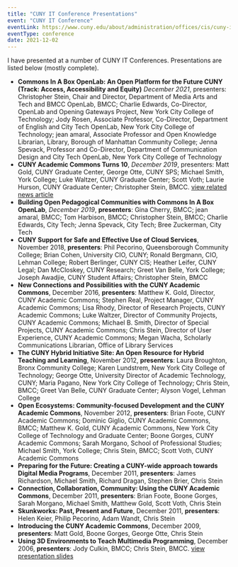 ```yaml
---
title: "CUNY IT Conference Presentations"            
event: "CUNY IT Conference"
eventLink: https://www.cuny.edu/about/administration/offices/cis/cuny-it-conference/
eventType: conference
date: 2021-12-02
---
```


I have presented at a number of CUNY IT Conferences. Presentations are listed below (mostly complete).

* **Commons In A Box OpenLab: An Open Platform for the Future CUNY (Track: Access, Accessibility and Equity)** *December 2021*, presenters: Christopher Stein, Chair and Director, Department of Media Arts and Tech and BMCC OpenLab, BMCC; Charlie Edwards, Co-Director, OpenLab and Opening Gateways Project, New York City College of Technology; Jody Rosen, Associate Professor, Co-Director, Department of English and City Tech OpenLab, New York City College of Technology; jean amaral, Associate Professor and Open Knowledge Librarian, Library, Borough of Manhattan Community College; Jenna Spevack, Professor and Co-Director, Department of Communication Design and City Tech OpenLab, New York City College of Technology
* **CUNY Academic Commons Turns 10**, *December 2019*, presenters: Matt Gold, CUNY Graduate Center, George Otte, CUNY SPS; Michael Smith, York College; Luke Waltzer, CUNY Graduate Center; Scott Voth; Laurie Hurson, CUNY Graduate Center; Christopher Stein, BMCC. [view related news article](https://gc.cuny.edu/Page-Elements/News/2019/December/CUNY-Academic-Commons-Turns-10-How-a-Social-Network-Connects-CUNY)	
* **Building Open Pedagogical Communities with Commons In A Box OpenLab**, *December 2019*, **presenters**: Gina Cherry, BMCC; jean amaral, BMCC; Tom Harbison, BMCC; Christopher Stein, BMCC; Charlie Edwards, City Tech; Jenna Spevack, City Tech; Bree Zuckerman, City Tech
* **CUNY Support for Safe and Effective Use of Cloud Services**, November 2018, **presenters**: Phil Pecorino, Queensborough Community College; Brian Cohen, University CIO, CUNY; Ronald Bergmann, CIO, Lehman College; Robert Berlinger, CUNY CIS; Heather Leifer, CUNY Legal; Dan McCloskey, CUNY Research; Greet Van Belle, York College; Joseph Awadjie, CUNY Student Affairs; Christopher Stein, BMCC
* **New Connections and Possibilities with the CUNY Academic Commons**, December 2016, **presenters**: Matthew K. Gold, Director, CUNY Academic Commons; Stephen Real, Project Manager, CUNY Academic Commons; Lisa Rhody, Director of Research Projects, CUNY Academic Commons; Luke Waltzer, Director of Community Projects, CUNY Academic Commons; Michael B. Smith, Director of Special Projects, CUNY Academic Commons; Chris Stein, Director of User Experience, CUNY Academic Commons; Megan Wacha, Scholarly Communications Librarian, Office of Library Services
* **The CUNY Hybrid Initiative Site: An Open Resource for Hybrid Teaching and Learning**, November 2012, **presenters**: Laura Broughton, Bronx Community College; Karen Lundstrem, New York City College of Technology; George Otte, University Director of Academic Technology, CUNY; Maria Pagano, New York City College of Technology; Chris Stein, BMCC; Greet Van Belle, CUNY Graduate Center; Alyson Vogel, Lehman College
* **Open Ecosystems: Community-focused Development and the CUNY Academic Commons**, November 2012, **presenters**: Brian Foote, CUNY Academic Commons; Dominic Giglio, CUNY Academic Commons, BMCC; Matthew K. Gold, CUNY Academic Commons, New York City College of Technology and Graduate Center; Boone Gorges, CUNY Academic Commons; Sarah Morgano, School of Professional Studies; Michael Smith, York College; Chris Stein, BMCC; Scott Voth, CUNY Academic Commons
* **Preparing for the Future: Creating a CUNY-wide approach towards Digital Media Programs**, December 2011, **presenters**: James Richardson, Michael Smith, Richard Dragan, Stephen Brier, Chris Stein
* **Connection, Collaboration, Community: Using the CUNY Academic Commons**, December 2011, **presenters**: Brian Foote, Boone Gorges, Sarah Morgano, Michael Smith, Matthew Gold, Scott Voth, Chris Stein
* **Skunkworks: Past, Present and Future**, December 2011, **presenters**: Helen Keier, Philip Pecorino, Adam Wandt, Chris Stein
* **Introducing the CUNY Academic Commons**, December 2009, **presenters**: Matt Gold, Boone Gorges, George Otte, Chris Stein
* **Using 3D Environments to Teach Multimedia Programming**, December 2006, **presenters**: Jody Culkin, BMCC; Chris Stein, BMCC. [view presentation slides](https://slideplayer.com/slide/5196949/)

